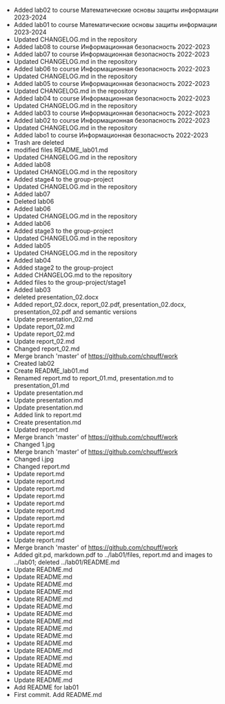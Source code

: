 - Added lab02 to course Математические основы защиты информации 2023-2024
- Added lab01 to course Математические основы защиты информации 2023-2024
- Updated CHANGELOG.md in the repository
- Added lab08 to course Информационная безопасность 2022-2023
- Added lab07 to course Информационная безопасность 2022-2023
- Updated CHANGELOG.md in the repository
- Added lab06 to course Информационная безопасность 2022-2023
- Updated CHANGELOG.md in the repository
- Added lab05 to course Информационная безопасность 2022-2023
- Updated CHANGELOG.md in the repository
- Added lab04 to course Информационная безопасность 2022-2023
- Updated CHANGELOG.md in the repository
- Added lab03 to course Информационная безопасность 2022-2023
- Added lab02 to course Информационная безопасность 2022-2023
-  Updated CHANGELOG.md in the repository
- Added labo1 to course Информационная безопасность 2022-2023
- Trash are deleted
- modified files README_lab01.md
- Updated CHANGELOG.md in the repository
-  Added lab08
- Updated CHANGELOG.md in the repository
- Added stage4 to the group-project
- Updated CHANGELOG.md in the repository
- Added lab07
- Deleted lab06
- Added lab06
- Updated CHANGELOG.md in the repository
- Added lab06
- Added stage3 to the group-project
-  Updated CHANGELOG.md in the repository
- Added lab05
- Updated CHANGELOG.md in the repository
- Added lab04
- Added stage2 to the group-project
- Added CHANGELOG.md to the repository
- Added files to the group-project/stage1
- Added lab03
- deleted presentation_02.docx
- Added report_02.docx, report_02.pdf, presentation_02.docx, presentation_02.pdf and semantic versions
- Update presentation_02.md
- Update report_02.md
- Update report_02.md
- Update report_02.md
- Changed report_02.md
- Merge branch 'master' of https://github.com/chpuff/work
- Created lab02
- Create README_lab01.md
- Renamed report.md to report_01.md, presentation.md to presentation_01.md
- Update presentation.md
- Update presentation.md
- Update presentation.md
- Added link to report.md
- Create presentation.md
- Updated report.md
- Merge branch 'master' of https://github.com/chpuff/work
- Changed 1.jpg
- Merge branch 'master' of https://github.com/chpuff/work
- Changed i.jpg
- Changed report.md
- Update report.md
- Update report.md
- Update report.md
- Update report.md
- Update report.md
- Update report.md
- Update report.md
- Update report.md
- Update report.md
- Update report.md
- Merge branch 'master' of https://github.com/chpuff/work
- Added git.pd, markdown.pdf to ../lab01/files, report.md and images to ../lab01; deleted ../lab01/README.md
- Update README.md
- Update README.md
- Update README.md
- Update README.md
- Update README.md
- Update README.md
- Update README.md
- Update README.md
- Update README.md
- Update README.md
- Update README.md
- Update README.md
- Update README.md
- Update README.md
- Update README.md
- Update README.md
- Add README for lab01
- First commit. Add README.md
